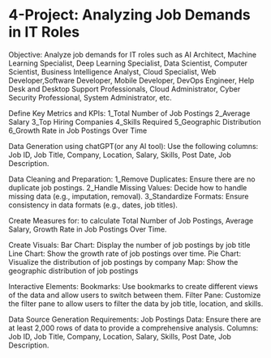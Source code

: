 # 4-Project: Analyzing Job Demands in IT Roles

Objective:
Analyze job demands for IT roles such as AI Architect, Machine Learning Specialist, Deep Learning Specialist, Data Scientist, Computer Scientist, Business Intelligence Analyst, Cloud Specialist, Web Developer,Software Developer, Mobile Developer, DevOps Engineer, Help Desk and Desktop Support Professionals,  Cloud Administrator, Cyber Security Professional, System Administrator, etc.

Define Key Metrics and KPIs:
1_Total Number of Job Postings
2_Average Salary
3_Top Hiring Companies
4_Skills Required
5_Geographic Distribution
6_Growth Rate in Job Postings Over Time

Data Generation using chatGPT(or any AI tool):
Use the following columns: Job ID, Job Title, Company, Location, Salary, Skills,
Post Date, Job Description.

Data Cleaning and Preparation:
1_Remove Duplicates: Ensure there are no duplicate job postings.
2_Handle Missing Values: Decide how to handle missing data (e.g., imputation, removal).
3_Standardize Formats: Ensure consistency in data formats (e.g., dates, job titles).

Create Measures for:
to calculate Total Number of Job Postings, Average Salary, Growth Rate in Job Postings Over Time.

Create Visuals:
Bar Chart: Display the number of job postings by job title
Line Chart: Show the growth rate of job postings over time.
Pie Chart: Visualize the distribution of job postings by company
Map: Show the geographic distribution of job postings

Interactive Elements:
Bookmarks: Use bookmarks to create different views of the data and allow users to switch between them.
Filter Pane: Customize the filter pane to allow users to filter the data by job title, location, and skills.

Data Source Generation Requirements:
Job Postings Data: Ensure there are at least 2,000 rows of data to provide a comprehensive analysis.
Columns: Job ID, Job Title, Company, Location, Salary, Skills, Post Date, Job Description.
